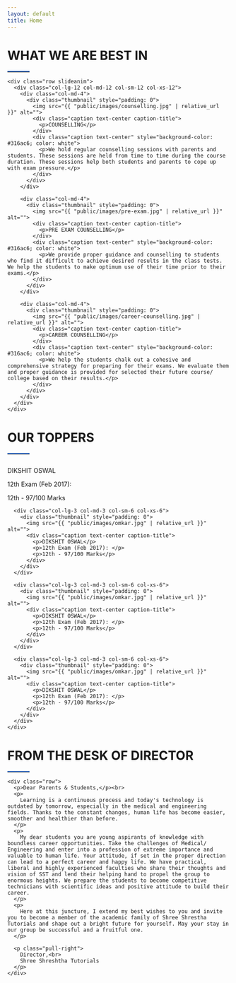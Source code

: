 ```yaml
---
layout: default
title: Home
---
```


<div class="section">
  <div class="container">
    <div class="row slideanim" style="margin-bottom: 2%">
      <div class="col-lg-12 col-md-12 col-sm-12 col-xs-12 text-center">
        <h1>WHAT WE ARE BEST IN</h1>
        <hr style="max-width:50px; border-top: 2px solid #316ac6;">
      </div>
    </div>

    <div class="row slideanim">
      <div class="col-lg-12 col-md-12 col-sm-12 col-xs-12">
        <div class="col-md-4">
          <div class="thumbnail" style="padding: 0">
            <img src="{{ "public/images/counselling.jpg" | relative_url }}" alt="">
            <div class="caption text-center caption-title">
              <p>COUNSELLING</p>
            </div>
            <div class="caption text-center" style="background-color: #316ac6; color: white">
              <p>We hold regular counselling sessions with parents and students. These sessions are held from time to time during the course duration. These sessions help both students and parents to cope up with exam pressure.</p>
            </div>
          </div>
        </div>

        <div class="col-md-4">
          <div class="thumbnail" style="padding: 0">
            <img src="{{ "public/images/pre-exam.jpg" | relative_url }}" alt="">
            <div class="caption text-center caption-title">
              <p>PRE EXAM COUNSELLING</p>
            </div>
            <div class="caption text-center" style="background-color: #316ac6; color: white">
              <p>We provide proper guidance and counselling to students who find it difficult to achieve desired results in the class tests. We help the students to make optimum use of their time prior to their exams.</p>
            </div>
          </div>
        </div>

        <div class="col-md-4">
          <div class="thumbnail" style="padding: 0">
            <img src="{{ "public/images/career-counselling.jpg" | relative_url }}" alt="">
            <div class="caption text-center caption-title">
              <p>CAREER COUNSELLING</p>
            </div>
            <div class="caption text-center" style="background-color: #316ac6; color: white">
              <p>We help the students chalk out a cohesive and comprehensive strategy for preparing for their exams. We evaluate them and proper guidance is provided for selected their future course/ college based on their results.</p>
            </div>
          </div>
        </div>
      </div>
    </div>
  </div>
</div>

<div class="container" id="toppers">
  <div class="row slideanim" style="margin-bottom: 2%">
    <div class="col-lg-12 col-md-12 col-sm-12 col-xs-12 text-center">
      <h1>OUR TOPPERS</h1>
      <hr style="max-width:50px; border-top: 2px solid #316ac6;">
    </div>
  </div>

  <div class="row slideanim">
    <div class="col-lg-12 col-md-12 col-sm-12 col-xs-12">
      <div class="col-lg-3 col-md-3 col-sm-6 col-xs-6">
        <div class="thumbnail" style="padding: 0">
          <img src="{{ "public/images/omkar.jpg" | relative_url }}" alt="">
          <div class="caption text-center caption-title">
            <p>DIKSHIT OSWAL</p>
            <p>12th Exam (Feb 2017): </p>
            <p>12th - 97/100 Marks</p>
          </div>
        </div>
      </div>

      <div class="col-lg-3 col-md-3 col-sm-6 col-xs-6">
        <div class="thumbnail" style="padding: 0">
          <img src="{{ "public/images/omkar.jpg" | relative_url }}" alt="">
          <div class="caption text-center caption-title">
            <p>DIKSHIT OSWAL</p>
            <p>12th Exam (Feb 2017): </p>
            <p>12th - 97/100 Marks</p>
          </div>
        </div>
      </div>

      <div class="col-lg-3 col-md-3 col-sm-6 col-xs-6">
        <div class="thumbnail" style="padding: 0">
          <img src="{{ "public/images/omkar.jpg" | relative_url }}" alt="">
          <div class="caption text-center caption-title">
            <p>DIKSHIT OSWAL</p>
            <p>12th Exam (Feb 2017): </p>
            <p>12th - 97/100 Marks</p>
          </div>
        </div>
      </div>

      <div class="col-lg-3 col-md-3 col-sm-6 col-xs-6">
        <div class="thumbnail" style="padding: 0">
          <img src="{{ "public/images/omkar.jpg" | relative_url }}" alt="">
          <div class="caption text-center caption-title">
            <p>DIKSHIT OSWAL</p>
            <p>12th Exam (Feb 2017): </p>
            <p>12th - 97/100 Marks</p>
          </div>
        </div>
      </div>
    </div>
  </div>
</div>

<div class="section">
  <div class="container">
    <div class="row slideanim" style="margin-bottom: 2%">
      <div class="col-lg-12 col-md-12 col-sm-12 col-xs-12 text-center">
        <h1>FROM THE DESK OF DIRECTOR</h1>
        <hr style="max-width:50px; border-top: 2px solid #316ac6;">
      </div>
    </div>

    <div class="row">
      <p>Dear Parents & Students,</p><br>
      <p>
        Learning is a continuous process and today's technology is outdated by tomorrow, especially in the medical and engineering fields. Thanks to the constant changes, human life has become easier, smoother and healthier than before.
      </p>
      <p>
        My dear students you are young aspirants of knowledge with boundless career opportunities. Take the challenges of Medical/ Engineering and enter into a profession of extreme importance and valuable to human life. Your attitude, if set in the proper direction can lead to a perfect career and happy life. We have practical, liberal and highly experienced faculties who share their thoughts and vision of SST and lend their helping hand to propel the group to enormous heights. We prepare the students to become competitive technicians with scientific ideas and positive attitude to build their career.
      </p>
      <p>
        Here at this juncture, I extend my best wishes to you and invite you to become a member of the academic family of Shree Shrestha Tutorials and shape out a bright future for yourself. May your stay in our group be successful and a fruitful one.
      </p>

      <p class="pull-right">
        Director,<br>
        Shree Shreshtha Tutorials
      </p>
    </div>
  </div>
</div>
<!-- <div class="row slideanim" style="margin-top: 150%">
  <div class="col-md-4">
    <div class="thumbnail">
      <a href="/w3images/lights.jpg">
        <img src="/w3images/lights.jpg" alt="Lights" style="width:100%">
        <div class="caption">
          <p>Lorem ipsum...</p>
        </div>
      </a>
    </div>
  </div>
  <div class="col-md-4">
    <div class="thumbnail">
      <a href="/w3images/nature.jpg">
        <img src="/w3images/nature.jpg" alt="Nature" style="width:100%">
        <div class="caption">
          <p>Lorem ipsum...</p>
        </div>
      </a>
    </div>
  </div>
  <div class="col-md-4">
    <div class="thumbnail">
      <a href="/w3images/fjords.jpg">
        <img src="/w3images/fjords.jpg" alt="Fjords" style="width:100%">
        <div class="caption">
          <p>Lorem ipsum...</p>
        </div>
      </a>
    </div>
  </div>
</div> -->
